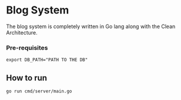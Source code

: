 # Blog System
The blog system is completely written in Go lang along with the Clean Architecture.
### Pre-requisites

```
export DB_PATH="PATH TO THE DB"
```

## How to run

```
go run cmd/server/main.go
```
